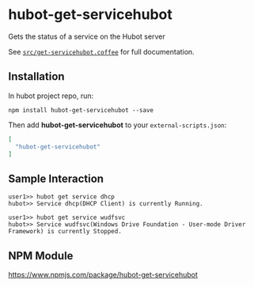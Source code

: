 # hubot-get-servicehubot

Gets the status of a service on the Hubot server

See [`src/get-servicehubot.coffee`](src/get-servicehubot.coffee) for full documentation.

## Installation

In hubot project repo, run:

`npm install hubot-get-servicehubot --save`

Then add **hubot-get-servicehubot** to your `external-scripts.json`:

```json
[
  "hubot-get-servicehubot"
]
```

## Sample Interaction

```
user1>> hubot get service dhcp
hubot>> Service dhcp(DHCP Client) is currently Running.
```
```
user1>> hubot get service wudfsvc
hubot>> Service wudfsvc(Windows Drive Foundation - User-mode Driver Framework) is currently Stopped.
```
## NPM Module

https://www.npmjs.com/package/hubot-get-servicehubot
